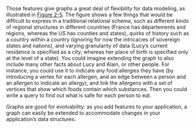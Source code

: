 Those features give graphs a great deal of flexibility for data modeling, as illustrated in
[Figure 2-5](#fig_datamodels_graph). The figure shows a few things that would be difficult to express in a
traditional relational schema, such as different kinds of regional structures in different countries
(France has départements and régions, whereas the US has counties and states), quirks of
history such as a country within a country (ignoring for now the intricacies of sovereign states and
nations), and varying granularity of data (Lucy’s current residence is specified as a city, whereas
her place of birth is specified only at the level of a state). You could imagine extending the graph to also include many other facts about Lucy and Alain, or
other people. For instance, you could use it to indicate any food allergies they have (by
introducing a vertex for each allergen, and an edge between a person and an allergen to indicate an
allergy), and link the allergens with a set of vertices that show which foods contain which
substances. Then you could write a query to find out what is safe for each person to eat.

Graphs are good for evolvability: as you add features to your application, a graph can easily be
extended to accommodate changes in your application’s data structures.